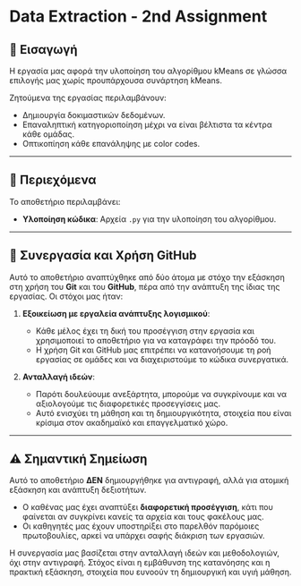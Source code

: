 # Data Extraction - 2nd Assignment

## 📝 Εισαγωγή
Η εργασία μας αφορά την υλοποίηση του αλγορίθμου kMeans σε γλώσσα επιλογής μας χωρίς προυπάρχουσα συνάρτηση kMeans.

Ζητούμενα της εργασίας περιλαμβάνουν:
- Δημιουργία δοκιμαστικών δεδομένων.
- Επαναληπτική κατηγοριοποίηση μέχρι να είναι βέλτιστα τα κέντρα κάθε ομάδας.
- Οπτικοπίηση κάθε επανάληψης με color codes.

---

## 📂 Περιεχόμενα
Το αποθετήριο περιλαμβάνει:
- **Υλοποίηση κώδικα**: Αρχεία `.py` για την υλοποίηση του αλγορίθμου.

---

## 👥 Συνεργασία και Χρήση GitHub
Αυτό το αποθετήριο αναπτύχθηκε από δύο άτομα με στόχο την εξάσκηση στη χρήση του **Git** και του **GitHub**, πέρα από την ανάπτυξη της ίδιας της εργασίας. Οι στόχοι μας ήταν:

1. **Εξοικείωση με εργαλεία ανάπτυξης λογισμικού**: 
   - Κάθε μέλος έχει τη δική του προσέγγιση στην εργασία και χρησιμοποιεί το αποθετήριο για να καταγράφει την πρόοδό του.
   - Η χρήση Git και GitHub μας επιτρέπει να κατανοήσουμε τη ροή εργασίας σε ομάδες και να διαχειριστούμε το κώδικα συνεργατικά.

2. **Ανταλλαγή ιδεών**:
   - Παρότι δουλεύουμε ανεξάρτητα, μπορούμε να συγκρίνουμε και να αξιολογούμε τις διαφορετικές προσεγγίσεις μας.
   - Αυτό ενισχύει τη μάθηση και τη δημιουργικότητα, στοιχεία που είναι κρίσιμα στον ακαδημαϊκό και επαγγελματικό χώρο.

---

## ⚠️ Σημαντική Σημείωση
Αυτό το αποθετήριο **ΔΕΝ** δημιουργήθηκε για αντιγραφή, αλλά για ατομική εξάσκηση και ανάπτυξη δεξιοτήτων. 

- Ο καθένας μας έχει αναπτύξει **διαφορετική προσέγγιση**, κάτι που φαίνεται αν συγκρίνει κανείς τα αρχεία και τους φακέλους μας.
- Οι καθηγητές μας έχουν υποστηρίξει στο παρελθόν παρόμοιες πρωτοβουλίες, αρκεί να υπάρχει σαφής διάκριση των εργασιών. 

Η συνεργασία μας βασίζεται στην ανταλλαγή ιδεών και μεθοδολογιών, όχι στην αντιγραφή. Στόχος είναι η εμβάθυνση της κατανόησης και η πρακτική εξάσκηση, στοιχεία που ευνοούν τη δημιουργική και υγιή μάθηση.
